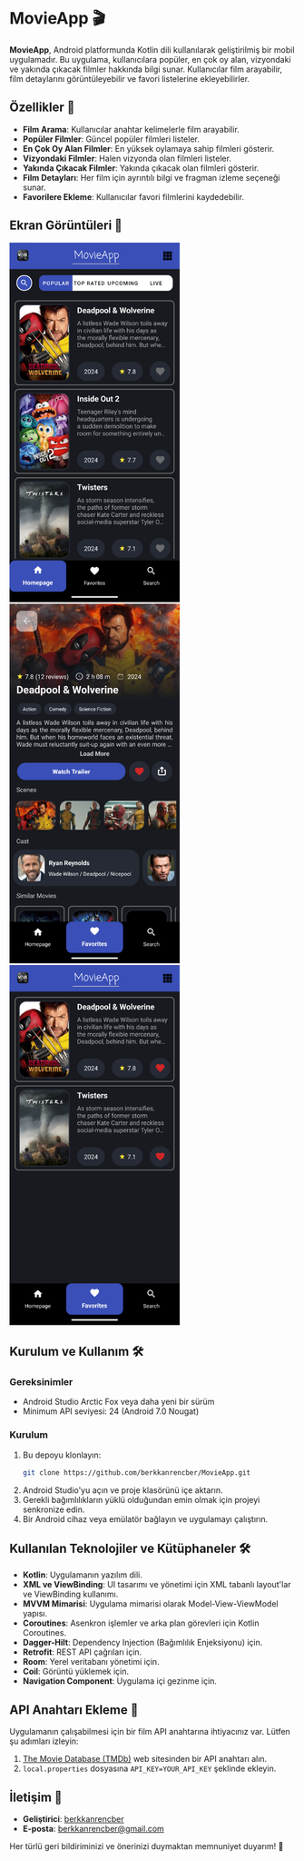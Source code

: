 # MovieApp 🎬

**MovieApp**, Android platformunda Kotlin dili kullanılarak geliştirilmiş bir mobil uygulamadır. Bu uygulama, kullanıcılara popüler, en çok oy alan, vizyondaki ve yakında çıkacak filmler hakkında bilgi sunar. Kullanıcılar film arayabilir, film detaylarını görüntüleyebilir ve favori listelerine ekleyebilirler.

## Özellikler 📱

- **Film Arama**: Kullanıcılar anahtar kelimelerle film arayabilir.
- **Popüler Filmler**: Güncel popüler filmleri listeler.
- **En Çok Oy Alan Filmler**: En yüksek oylamaya sahip filmleri gösterir.
- **Vizyondaki Filmler**: Halen vizyonda olan filmleri listeler.
- **Yakında Çıkacak Filmler**: Yakında çıkacak olan filmleri gösterir.
- **Film Detayları**: Her film için ayrıntılı bilgi ve fragman izleme seçeneği sunar.
- **Favorilere Ekleme**: Kullanıcılar favori filmlerini kaydedebilir.

## Ekran Görüntüleri 📸

<img src="./screenshots/home_screen.png" alt="Ana Sayfa" width="300"/>
<img src="./screenshots/detail_screen.png" alt="Film Detayı" width="300"/>
<img src="./screenshots/favorites_screen.png" alt="Favoriler" width="300"/>

## Kurulum ve Kullanım 🛠️

### Gereksinimler

- Android Studio Arctic Fox veya daha yeni bir sürüm
- Minimum API seviyesi: 24 (Android 7.0 Nougat)

### Kurulum

1. Bu depoyu klonlayın:
    ```bash
    git clone https://github.com/berkkanrencber/MovieApp.git
    ```
2. Android Studio'yu açın ve proje klasörünü içe aktarın.
3. Gerekli bağımlılıkların yüklü olduğundan emin olmak için projeyi senkronize edin.
4. Bir Android cihaz veya emülatör bağlayın ve uygulamayı çalıştırın.

## Kullanılan Teknolojiler ve Kütüphaneler 🛠️

- **Kotlin**: Uygulamanın yazılım dili.
- **XML ve ViewBinding**: UI tasarımı ve yönetimi için XML tabanlı layout'lar ve ViewBinding kullanımı.
- **MVVM Mimarisi**: Uygulama mimarisi olarak Model-View-ViewModel yapısı.
- **Coroutines**: Asenkron işlemler ve arka plan görevleri için Kotlin Coroutines.
- **Dagger-Hilt**: Dependency Injection (Bağımlılık Enjeksiyonu) için.
- **Retrofit**: REST API çağrıları için.
- **Room**: Yerel veritabanı yönetimi için.
- **Coil**: Görüntü yüklemek için.
- **Navigation Component**: Uygulama içi gezinme için.

## API Anahtarı Ekleme 🔑

Uygulamanın çalışabilmesi için bir film API anahtarına ihtiyacınız var. Lütfen şu adımları izleyin:

1. [The Movie Database (TMDb)](https://www.themoviedb.org/) web sitesinden bir API anahtarı alın.
2. `local.properties` dosyasına `API_KEY=YOUR_API_KEY` şeklinde ekleyin.

## İletişim 📧

- **Geliştirici**: [berkkanrencber](https://github.com/berkkanrencber)
- **E-posta**: berkkanrencber@gmail.com

Her türlü geri bildiriminizi ve önerinizi duymaktan memnuniyet duyarım! 🎉
